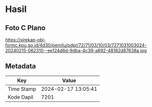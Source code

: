 # Hasil

## Foto C Plano

https://sirekap-obj-formc.kpu.go.id/4d30/pemilu/pdpr/72/71/03/10/03/7271031003024-20240215-062310--ee124d6d-9dba-4c39-a892-48182d87638a.jpg


## Metadata

| Key        | Value               |
| ---------- | ------------------- |
| Time Stamp | 2024-02-17 13:05:41 |
| Kode Dapil | 7201                |



